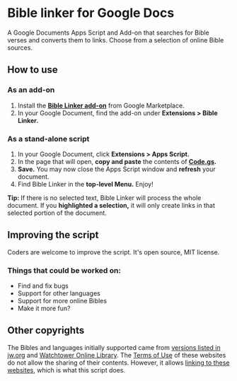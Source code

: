 # Bible linker for Google Docs
A Google Documents Apps Script and Add-on that searches for Bible verses and converts them to links. Choose from a selection of online Bible sources.

## How to use

### As an add-on
1. Install the **[Bible Linker add-on](https://workspace.google.com/marketplace/app/bible_linker/483504290926)** from Google Marketplace.
2. In your Google Document, find the add-on under **Extensions > Bible Linker.**

### As a stand-alone script 
1. In your Google Document, click **Extensions > Apps Script.**
2. In the page that will open, **copy and paste** the contents of **[Code.gs](https://github.com/majal/bible-linker-google-docs/blob/main/Code.gs).**
3. **Save.** You may now close the Apps Script window and **refresh** your document.
4. Find Bible Linker in the **top-level Menu.** Enjoy!

**Tip:** If there is no selected text, Bible Linker will process the whole document. If you **highlighted a selection,** it will only create links in that selected portion of the document.

## Improving the script
Coders are welcome to improve the script. It's open source, MIT license.

### Things that could be worked on:
* Find and fix bugs
* Support for other languages
* Support for more online Bibles
* Make it more fun?

## Other copyrights
The Bibles and languages initially supported came from [versions listed in jw.org](https://www.jw.org/en/library/bible/) and [Watchtower Online Library](https://wol.jw.org/en/wol/binav/r1/lp-e). The [Terms of Use](https://www.jw.org/finder?prefer=content&wtlocale=E&docid=1011511) of these websites do not allow the sharing of their contents. However, it allows [linking to these websites](https://www.jw.org/finder?prefer=content&wtlocale=E&docid=1011511&par=21-23), which is what this script does.
